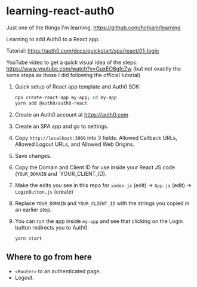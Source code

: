 # learning-react-auth0

Just one of the things I'm learning. <https://github.com/hchiam/learning>

Learning to add Auth0 to a React app.

Tutorial: <https://auth0.com/docs/quickstart/spa/react/01-login>

YouTube video to get a quick visual idea of the steps: <https://www.youtube.com/watch?v=GuxEO8gfcZw> (but not exactly the same steps as those I did following the official tutorial)

1. Quick setup of React app template and Auth0 SDK:

   ```bash
   npx create-react-app my-app; cd my-app
   yarn add @auth0/auth0-react
   ```

2. Create an Auth0 account at <https://auth0.com>
3. Create an SPA app and go to settings.
4. Copy `http://localhost:3000` into 3 fields: Allowed Callback URLs, Allowed Logout URLs, and Allowed Web Origins.
5. Save changes.
6. Copy the Domain and Client ID for use inside your React JS code (`YOUR_DOMAIN` and `YOUR_CLIENT_ID).
7. Make the edits you see in this repo for `index.js` (edit) -> `App.js` (edit) -> `LoginButton.js` (create)
8. Replace `YOUR_DOMAIN` and `YOUR_CLIENT_ID` with the strings you copied in an earlier step.
9. You can run the app inside `my-app` and see that clicking on the Login button redirects you to Auth0:

   ```bash
   yarn start
   ```

## Where to go from here

- `<Router>` to an authenticated page.
- Logout.
